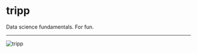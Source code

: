 # tripp

Data science fundamentals. For fun.

---

<img src="http://38.media.tumblr.com/5f4e1cfd149e8a028f2532e4f32a0c37/tumblr_nl0shro6gG1s80b8do4_500.gif" alt="tripp"/>
